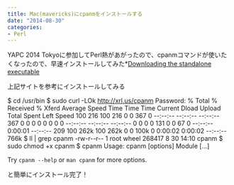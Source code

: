 ```yaml
---
title: Mac(mavericks)にcpanmをインストールする
date: "2014-08-30"
categories: 
- Perl
---
```


YAPC 2014 Tokyoに参加してPerl熱があがったので、cpanmコマンドが使いたくなったので、早速インストールしてみた*[Downloading the standalone executable](http://search.cpan.org/~miyagawa/App-cpanminus-1.7004/lib/App/cpanminus.pm#Downloading_the_standalone_executable)

上記サイトを参考にインストールしてみる


$ cd /usr/bin
$ sudo curl -LOk http://xrl.us/cpanm
Password:
  % Total    % Received % Xferd  Average Speed   Time    Time     Time  Current
                                 Dload  Upload   Total   Spent    Left  Speed
100   216  100   216    0     0    367      0 --:--:-- --:--:-- --:--:--   367
  0     0    0     0    0     0      0      0 --:--:-- --:--:-- --:--:--     0
  0     0    0   131    0     0     67      0 --:--:--  0:00:01 --:--:--   209
100  262k  100  262k    0     0   100k      0  0:00:02  0:00:02 --:--:--  766k
$ ll | grep cpanm
-rw-r--r--   1 root   wheel    268417  8 30 14:10 cpanm
$ sudo chmod +x cpanm
$ cpanm
Usage: cpanm [options] Module [...]

Try `cpanm --help` or `man cpanm` for more options.

と簡単にインストール完了！